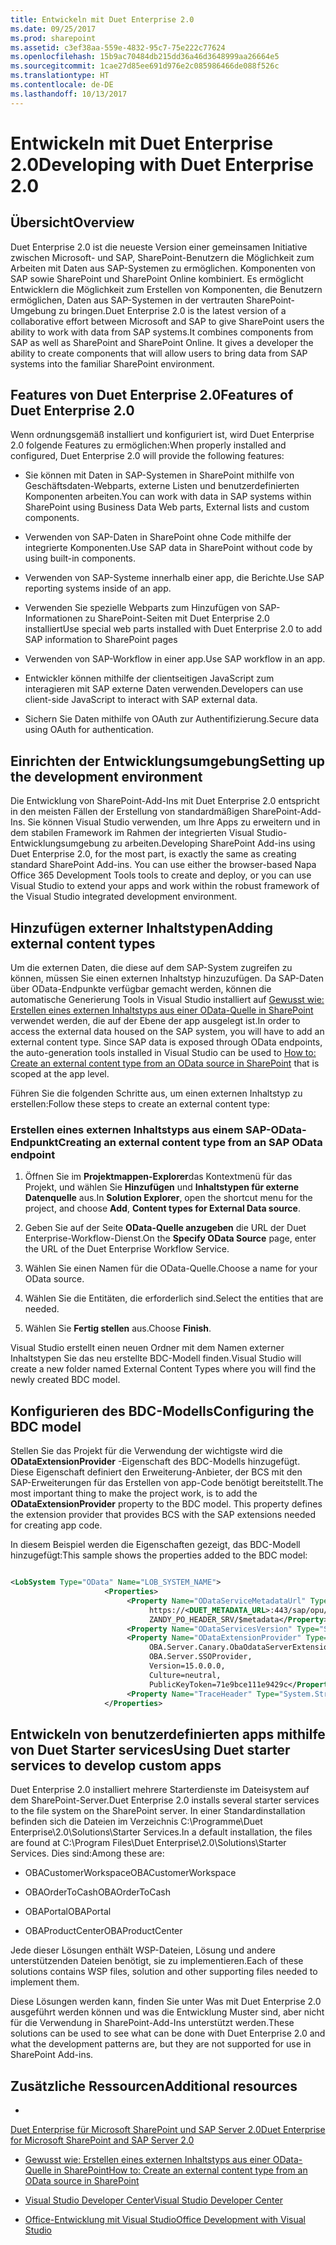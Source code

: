 ```yaml
---
title: Entwickeln mit Duet Enterprise 2.0
ms.date: 09/25/2017
ms.prod: sharepoint
ms.assetid: c3ef38aa-559e-4832-95c7-75e222c77624
ms.openlocfilehash: 15b9ac70484db215dd36a46d3648999aa26664e5
ms.sourcegitcommit: 1cae27d85ee691d976e2c085986466de088f526c
ms.translationtype: HT
ms.contentlocale: de-DE
ms.lasthandoff: 10/13/2017
---
```

# <a name="developing-with-duet-enterprise-20"></a><span data-ttu-id="f9021-102">Entwickeln mit Duet Enterprise 2.0</span><span class="sxs-lookup"><span data-stu-id="f9021-102">Developing with Duet Enterprise 2.0</span></span>

## <a name="overview"></a><span data-ttu-id="f9021-103">Übersicht</span><span class="sxs-lookup"><span data-stu-id="f9021-103">Overview</span></span>
<span data-ttu-id="f9021-104"><a name="Overview"> </a></span><span class="sxs-lookup"><span data-stu-id="f9021-104"></span></span>

<span data-ttu-id="f9021-p101">Duet Enterprise 2.0 ist die neueste Version einer gemeinsamen Initiative zwischen Microsoft- und SAP, SharePoint-Benutzern die Möglichkeit zum Arbeiten mit Daten aus SAP-Systemen zu ermöglichen. Komponenten von SAP sowie SharePoint und SharePoint Online kombiniert. Es ermöglicht Entwicklern die Möglichkeit zum Erstellen von Komponenten, die Benutzern ermöglichen, Daten aus SAP-Systemen in der vertrauten SharePoint-Umgebung zu bringen.</span><span class="sxs-lookup"><span data-stu-id="f9021-p101">Duet Enterprise 2.0 is the latest version of a collaborative effort between Microsoft and SAP to give SharePoint users the ability to work with data from SAP systems.It combines components from SAP as well as SharePoint and SharePoint Online. It gives a developer the ability to create components that will allow users to bring data from SAP systems into the familiar SharePoint environment.</span></span>
  
    
    

## <a name="features-of-duet-enterprise-20"></a><span data-ttu-id="f9021-107">Features von Duet Enterprise 2.0</span><span class="sxs-lookup"><span data-stu-id="f9021-107">Features of Duet Enterprise 2.0</span></span>
<span data-ttu-id="f9021-108"><a name="Overview"> </a></span><span class="sxs-lookup"><span data-stu-id="f9021-108"></span></span>

<span data-ttu-id="f9021-109">Wenn ordnungsgemäß installiert und konfiguriert ist, wird Duet Enterprise 2.0 folgende Features zu ermöglichen:</span><span class="sxs-lookup"><span data-stu-id="f9021-109">When properly installed and configured, Duet Enterprise 2.0 will provide the following features:</span></span>
  
    
    

- <span data-ttu-id="f9021-110">Sie können mit Daten in SAP-Systemen in SharePoint mithilfe von Geschäftsdaten-Webparts, externe Listen und benutzerdefinierten Komponenten arbeiten.</span><span class="sxs-lookup"><span data-stu-id="f9021-110">You can work with data in SAP systems within SharePoint using Business Data Web parts, External lists and custom components.</span></span>
    
  
- <span data-ttu-id="f9021-111">Verwenden von SAP-Daten in SharePoint ohne Code mithilfe der integrierte Komponenten.</span><span class="sxs-lookup"><span data-stu-id="f9021-111">Use SAP data in SharePoint without code by using built-in components.</span></span>
    
  
- <span data-ttu-id="f9021-112">Verwenden von SAP-Systeme innerhalb einer app, die Berichte.</span><span class="sxs-lookup"><span data-stu-id="f9021-112">Use SAP reporting systems inside of an app.</span></span>
    
  
- <span data-ttu-id="f9021-113">Verwenden Sie spezielle Webparts zum Hinzufügen von SAP-Informationen zu SharePoint-Seiten mit Duet Enterprise 2.0 installiert</span><span class="sxs-lookup"><span data-stu-id="f9021-113">Use special web parts installed with Duet Enterprise 2.0 to add SAP information to SharePoint pages</span></span>
    
  
- <span data-ttu-id="f9021-114">Verwenden von SAP-Workflow in einer app.</span><span class="sxs-lookup"><span data-stu-id="f9021-114">Use SAP workflow in an app.</span></span>
    
  
- <span data-ttu-id="f9021-115">Entwickler können mithilfe der clientseitigen JavaScript zum interagieren mit SAP externe Daten verwenden.</span><span class="sxs-lookup"><span data-stu-id="f9021-115">Developers can use client-side JavaScript to interact with SAP external data.</span></span>
    
  
- <span data-ttu-id="f9021-116">Sichern Sie Daten mithilfe von OAuth zur Authentifizierung.</span><span class="sxs-lookup"><span data-stu-id="f9021-116">Secure data using OAuth for authentication.</span></span>
    
  

## <a name="setting-up-the-development-environment"></a><span data-ttu-id="f9021-117">Einrichten der Entwicklungsumgebung</span><span class="sxs-lookup"><span data-stu-id="f9021-117">Setting up the development environment</span></span>
<span data-ttu-id="f9021-118"><a name="SettingUp"> </a></span><span class="sxs-lookup"><span data-stu-id="f9021-118"></span></span>

<span data-ttu-id="f9021-119">Die Entwicklung von SharePoint-Add-Ins mit Duet Enterprise 2.0 entspricht in den meisten Fällen der Erstellung von standardmäßigen SharePoint-Add-Ins. Sie können Visual Studio verwenden, um Ihre Apps zu erweitern und in dem stabilen Framework im Rahmen der integrierten Visual Studio-Entwicklungsumgebung zu arbeiten.</span><span class="sxs-lookup"><span data-stu-id="f9021-119">Developing SharePoint Add-ins using Duet Enterprise 2.0, for the most part, is exactly the same as creating standard SharePoint Add-ins. You can use either the browser-based Napa Office 365 Development Tools tools to create and deploy, or you can use Visual Studio to extend your apps and work within the robust framework of the Visual Studio integrated development environment.</span></span>
  
    
    

## <a name="adding-external-content-types"></a><span data-ttu-id="f9021-120">Hinzufügen externer Inhaltstypen</span><span class="sxs-lookup"><span data-stu-id="f9021-120">Adding external content types</span></span>
<span data-ttu-id="f9021-121"><a name="AddingECT"> </a></span><span class="sxs-lookup"><span data-stu-id="f9021-121"></span></span>

<span data-ttu-id="f9021-p102">Um die externen Daten, die diese auf dem SAP-System zugreifen zu können, müssen Sie einen externen Inhaltstyp hinzuzufügen. Da SAP-Daten über OData-Endpunkte verfügbar gemacht werden, können die automatische Generierung Tools in Visual Studio installiert auf  [Gewusst wie: Erstellen eines externen Inhaltstyps aus einer OData-Quelle in SharePoint](how-to-create-an-external-content-type-from-an-odata-source-in-sharepoint.md) verwendet werden, die auf der Ebene der app ausgelegt ist.</span><span class="sxs-lookup"><span data-stu-id="f9021-p102">In order to access the external data housed on the SAP system, you will have to add an external content type. Since SAP data is exposed through OData endpoints, the auto-generation tools installed in Visual Studio can be used to  [How to: Create an external content type from an OData source in SharePoint](how-to-create-an-external-content-type-from-an-odata-source-in-sharepoint.md) that is scoped at the app level.</span></span>
  
    
    
<span data-ttu-id="f9021-124">Führen Sie die folgenden Schritte aus, um einen externen Inhaltstyp zu erstellen:</span><span class="sxs-lookup"><span data-stu-id="f9021-124">Follow these steps to create an external content type:</span></span>
  
    
    

### <a name="creating-an-external-content-type-from-an-sap-odata-endpoint"></a><span data-ttu-id="f9021-125">Erstellen eines externen Inhaltstyps aus einem SAP-OData-Endpunkt</span><span class="sxs-lookup"><span data-stu-id="f9021-125">Creating an external content type from an SAP OData endpoint</span></span>


1. <span data-ttu-id="f9021-126">Öffnen Sie im **Projektmappen-Explorer**das Kontextmenü für das Projekt, und wählen Sie **Hinzufügen** und **Inhaltstypen für externe Datenquelle** aus.</span><span class="sxs-lookup"><span data-stu-id="f9021-126">In **Solution Explorer**, open the shortcut menu for the project, and choose **Add**, **Content types for External Data source**.</span></span>
    
  
2. <span data-ttu-id="f9021-127">Geben Sie auf der Seite **OData-Quelle anzugeben** die URL der Duet Enterprise-Workflow-Dienst.</span><span class="sxs-lookup"><span data-stu-id="f9021-127">On the **Specify OData Source** page, enter the URL of the Duet Enterprise Workflow Service.</span></span>
    
  
3. <span data-ttu-id="f9021-128">Wählen Sie einen Namen für die OData-Quelle.</span><span class="sxs-lookup"><span data-stu-id="f9021-128">Choose a name for your OData source.</span></span>
    
  
4. <span data-ttu-id="f9021-129">Wählen Sie die Entitäten, die erforderlich sind.</span><span class="sxs-lookup"><span data-stu-id="f9021-129">Select the entities that are needed.</span></span>
    
  
5. <span data-ttu-id="f9021-130">Wählen Sie **Fertig stellen** aus.</span><span class="sxs-lookup"><span data-stu-id="f9021-130">Choose **Finish**.</span></span>
    
  
<span data-ttu-id="f9021-131">Visual Studio erstellt einen neuen Ordner mit dem Namen externer Inhaltstypen Sie das neu erstellte BDC-Modell finden.</span><span class="sxs-lookup"><span data-stu-id="f9021-131">Visual Studio will create a new folder named External Content Types where you will find the newly created BDC model.</span></span>
  
    
    

## <a name="configuring-the-bdc-model"></a><span data-ttu-id="f9021-132">Konfigurieren des BDC-Modells</span><span class="sxs-lookup"><span data-stu-id="f9021-132">Configuring the BDC model</span></span>
<span data-ttu-id="f9021-133"><a name="ConfiguringProject"> </a></span><span class="sxs-lookup"><span data-stu-id="f9021-133"></span></span>

<span data-ttu-id="f9021-p103">Stellen Sie das Projekt für die Verwendung der wichtigste wird die **ODataExtensionProvider** -Eigenschaft des BDC-Modells hinzugefügt. Diese Eigenschaft definiert den Erweiterung-Anbieter, der BCS mit den SAP-Erweiterungen für das Erstellen von app-Code benötigt bereitstellt.</span><span class="sxs-lookup"><span data-stu-id="f9021-p103">The most important thing to make the project work, is to add the **ODataExtensionProvider** property to the BDC model. This property defines the extension provider that provides BCS with the SAP extensions needed for creating app code.</span></span>
  
    
    
<span data-ttu-id="f9021-136">In diesem Beispiel werden die Eigenschaften gezeigt, das BDC-Modell hinzugefügt:</span><span class="sxs-lookup"><span data-stu-id="f9021-136">This sample shows the properties added to the BDC model:</span></span>
  
    
    



```XML

<LobSystem Type="OData" Name="LOB_SYSTEM_NAME">
                     <Properties>
                          <Property Name="ODataServiceMetadataUrl" Type="System.String">
                               https://<DUET_METADATA_URL>:443/sap/opu/odata/sap/ 
                               ZANDY_PO_HEADER_SRV/$metadata</Property>
                          <Property Name="ODataServicesVersion" Type="System.String">2.0</Property>
                          <Property Name="ODataExtensionProvider" Type="System.String"> 
                               OBA.Server.Canary.ObaOdataServerExtensionProvider, 
                               OBA.Server.SSOProvider, 
                               Version=15.0.0.0, 
                               Culture=neutral, 
                               PublicKeyToken=71e9bce111e9429c</Property>
                          <Property Name="TraceHeader" Type="System.String">SAP-PASSPORT</Property>
                     </Properties>

```


## <a name="using-duet-starter-services-to-develop-custom-apps"></a><span data-ttu-id="f9021-137">Entwickeln von benutzerdefinierten apps mithilfe von Duet Starter services</span><span class="sxs-lookup"><span data-stu-id="f9021-137">Using Duet starter services to develop custom apps</span></span>
<span data-ttu-id="f9021-138"><a name="UsingDuetStarterServices"> </a></span><span class="sxs-lookup"><span data-stu-id="f9021-138"></span></span>

<span data-ttu-id="f9021-139">Duet Enterprise 2.0 installiert mehrere Starterdienste im Dateisystem auf dem SharePoint-Server.</span><span class="sxs-lookup"><span data-stu-id="f9021-139">Duet Enterprise 2.0 installs several starter services to the file system on the SharePoint server.</span></span> <span data-ttu-id="f9021-140">In einer Standardinstallation befinden sich die Dateien im Verzeichnis C:\\Programme\\Duet Enterprise\\2.0\\Solutions\\Starter Services.</span><span class="sxs-lookup"><span data-stu-id="f9021-140">In a default installation, the files are found at C:\\Program Files\\Duet Enterprise\\2.0\\Solutions\\Starter Services.</span></span> <span data-ttu-id="f9021-141">Dies sind:</span><span class="sxs-lookup"><span data-stu-id="f9021-141">Among these are:</span></span> 
  
    
    

- <span data-ttu-id="f9021-142">OBACustomerWorkspace</span><span class="sxs-lookup"><span data-stu-id="f9021-142">OBACustomerWorkspace</span></span>
    
  
- <span data-ttu-id="f9021-143">OBAOrderToCash</span><span class="sxs-lookup"><span data-stu-id="f9021-143">OBAOrderToCash</span></span>
    
  
- <span data-ttu-id="f9021-144">OBAPortal</span><span class="sxs-lookup"><span data-stu-id="f9021-144">OBAPortal</span></span>
    
  
- <span data-ttu-id="f9021-145">OBAProductCenter</span><span class="sxs-lookup"><span data-stu-id="f9021-145">OBAProductCenter</span></span>
    
  
<span data-ttu-id="f9021-146">Jede dieser Lösungen enthält WSP-Dateien, Lösung und andere unterstützenden Dateien benötigt, sie zu implementieren.</span><span class="sxs-lookup"><span data-stu-id="f9021-146">Each of these solutions contains WSP files, solution and other supporting files needed to implement them.</span></span>
  
    
    
<span data-ttu-id="f9021-147">Diese Lösungen werden kann, finden Sie unter Was mit Duet Enterprise 2.0 ausgeführt werden können und was die Entwicklung Muster sind, aber nicht für die Verwendung in SharePoint-Add-Ins unterstützt werden.</span><span class="sxs-lookup"><span data-stu-id="f9021-147">These solutions can be used to see what can be done with Duet Enterprise 2.0 and what the development patterns are, but they are not supported for use in SharePoint Add-ins.</span></span>
  
    
    

## <a name="additional-resources"></a><span data-ttu-id="f9021-148">Zusätzliche Ressourcen</span><span class="sxs-lookup"><span data-stu-id="f9021-148">Additional resources</span></span>
<span data-ttu-id="f9021-149"><a name="ConNavExample_resources"> </a></span><span class="sxs-lookup"><span data-stu-id="f9021-149"></span></span>


-  <span data-ttu-id="f9021-150">
  [Duet Enterprise für Microsoft SharePoint und SAP Server 2.0](http://technet.microsoft.com/de-de/library/ff972436.aspx)</span><span class="sxs-lookup"><span data-stu-id="f9021-150">[Duet Enterprise for Microsoft SharePoint and SAP Server 2.0](http://technet.microsoft.com/de-de/library/ff972436.aspx)</span></span>
    
  
-  [<span data-ttu-id="f9021-151">Gewusst wie: Erstellen eines externen Inhaltstyps aus einer OData-Quelle in SharePoint</span><span class="sxs-lookup"><span data-stu-id="f9021-151">How to: Create an external content type from an OData source in SharePoint</span></span>](how-to-create-an-external-content-type-from-an-odata-source-in-sharepoint.md)
    
  
-  [<span data-ttu-id="f9021-152">Visual Studio Developer Center</span><span class="sxs-lookup"><span data-stu-id="f9021-152">Visual Studio Developer Center</span></span>](http://msdn.microsoft.com/en-us/vstudio/default)
    
  
-  [<span data-ttu-id="f9021-153">Office-Entwicklung mit Visual Studio</span><span class="sxs-lookup"><span data-stu-id="f9021-153">Office Development with Visual Studio</span></span>](http://msdn.microsoft.com/en-us/office/hh133430)
    
  


